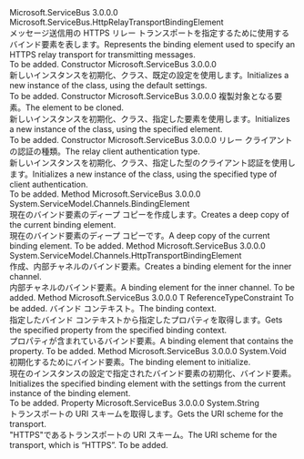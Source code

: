 <Type Name="HttpsRelayTransportBindingElement" FullName="Microsoft.ServiceBus.HttpsRelayTransportBindingElement">
  <TypeSignature Language="C#" Value="public class HttpsRelayTransportBindingElement : Microsoft.ServiceBus.HttpRelayTransportBindingElement" />
  <TypeSignature Language="ILAsm" Value=".class public auto ansi beforefieldinit HttpsRelayTransportBindingElement extends Microsoft.ServiceBus.HttpRelayTransportBindingElement" />
  <TypeSignature Language="DocId" Value="T:Microsoft.ServiceBus.HttpsRelayTransportBindingElement" />
  <TypeSignature Language="VB.NET" Value="Public Class HttpsRelayTransportBindingElement&#xA;Inherits HttpRelayTransportBindingElement" />
  <TypeSignature Language="F#" Value="type HttpsRelayTransportBindingElement = class&#xA;    inherit HttpRelayTransportBindingElement" />
  <AssemblyInfo>
    <AssemblyName>Microsoft.ServiceBus</AssemblyName>
    <AssemblyVersion>3.0.0.0</AssemblyVersion>
  </AssemblyInfo>
  <Base>
    <BaseTypeName>Microsoft.ServiceBus.HttpRelayTransportBindingElement</BaseTypeName>
  </Base>
  <Interfaces />
  <Docs>
    <summary><span data-ttu-id="1c1d5-101">メッセージ送信用の HTTPS リレー トランスポートを指定するために使用するバインド要素を表します。</span><span class="sxs-lookup"><span data-stu-id="1c1d5-101">Represents the binding element used to specify an HTTPS relay transport for transmitting messages.</span></span></summary>
    <remarks>To be added.</remarks>
  </Docs>
  <Members>
    <Member MemberName=".ctor">
      <MemberSignature Language="C#" Value="public HttpsRelayTransportBindingElement ();" />
      <MemberSignature Language="ILAsm" Value=".method public hidebysig specialname rtspecialname instance void .ctor() cil managed" />
      <MemberSignature Language="DocId" Value="M:Microsoft.ServiceBus.HttpsRelayTransportBindingElement.#ctor" />
      <MemberSignature Language="VB.NET" Value="Public Sub New ()" />
      <MemberType>Constructor</MemberType>
      <AssemblyInfo>
        <AssemblyName>Microsoft.ServiceBus</AssemblyName>
        <AssemblyVersion>3.0.0.0</AssemblyVersion>
      </AssemblyInfo>
      <Parameters />
      <Docs>
        <summary><span data-ttu-id="1c1d5-102">新しいインスタンスを初期化、<see cref="T:Microsoft.ServiceBus.HttpsRelayTransportBindingElement" />クラス、既定の設定を使用します。</span><span class="sxs-lookup"><span data-stu-id="1c1d5-102">Initializes a new instance of the <see cref="T:Microsoft.ServiceBus.HttpsRelayTransportBindingElement" /> class, using the default settings.</span></span></summary>
        <remarks>To be added.</remarks>
      </Docs>
    </Member>
    <Member MemberName=".ctor">
      <MemberSignature Language="C#" Value="protected HttpsRelayTransportBindingElement (Microsoft.ServiceBus.HttpsRelayTransportBindingElement elementToBeCloned);" />
      <MemberSignature Language="ILAsm" Value=".method familyhidebysig specialname rtspecialname instance void .ctor(class Microsoft.ServiceBus.HttpsRelayTransportBindingElement elementToBeCloned) cil managed" />
      <MemberSignature Language="DocId" Value="M:Microsoft.ServiceBus.HttpsRelayTransportBindingElement.#ctor(Microsoft.ServiceBus.HttpsRelayTransportBindingElement)" />
      <MemberSignature Language="VB.NET" Value="Protected Sub New (elementToBeCloned As HttpsRelayTransportBindingElement)" />
      <MemberSignature Language="F#" Value="new Microsoft.ServiceBus.HttpsRelayTransportBindingElement : Microsoft.ServiceBus.HttpsRelayTransportBindingElement -&gt; Microsoft.ServiceBus.HttpsRelayTransportBindingElement" Usage="new Microsoft.ServiceBus.HttpsRelayTransportBindingElement elementToBeCloned" />
      <MemberType>Constructor</MemberType>
      <AssemblyInfo>
        <AssemblyName>Microsoft.ServiceBus</AssemblyName>
        <AssemblyVersion>3.0.0.0</AssemblyVersion>
      </AssemblyInfo>
      <Parameters>
        <Parameter Name="elementToBeCloned" Type="Microsoft.ServiceBus.HttpsRelayTransportBindingElement" />
      </Parameters>
      <Docs>
        <param name="elementToBeCloned"><span data-ttu-id="1c1d5-103">複製対象となる要素。</span><span class="sxs-lookup"><span data-stu-id="1c1d5-103">The element to be cloned.</span></span></param>
        <summary><span data-ttu-id="1c1d5-104">新しいインスタンスを初期化、<see cref="T:Microsoft.ServiceBus.HttpsRelayTransportBindingElement" />クラス、指定した要素を使用します。</span><span class="sxs-lookup"><span data-stu-id="1c1d5-104">Initializes a new instance of the <see cref="T:Microsoft.ServiceBus.HttpsRelayTransportBindingElement" /> class, using the specified element.</span></span></summary>
        <remarks>To be added.</remarks>
      </Docs>
    </Member>
    <Member MemberName=".ctor">
      <MemberSignature Language="C#" Value="public HttpsRelayTransportBindingElement (Microsoft.ServiceBus.RelayClientAuthenticationType relayClientAuthenticationType);" />
      <MemberSignature Language="ILAsm" Value=".method public hidebysig specialname rtspecialname instance void .ctor(valuetype Microsoft.ServiceBus.RelayClientAuthenticationType relayClientAuthenticationType) cil managed" />
      <MemberSignature Language="DocId" Value="M:Microsoft.ServiceBus.HttpsRelayTransportBindingElement.#ctor(Microsoft.ServiceBus.RelayClientAuthenticationType)" />
      <MemberSignature Language="F#" Value="new Microsoft.ServiceBus.HttpsRelayTransportBindingElement : Microsoft.ServiceBus.RelayClientAuthenticationType -&gt; Microsoft.ServiceBus.HttpsRelayTransportBindingElement" Usage="new Microsoft.ServiceBus.HttpsRelayTransportBindingElement relayClientAuthenticationType" />
      <MemberType>Constructor</MemberType>
      <AssemblyInfo>
        <AssemblyName>Microsoft.ServiceBus</AssemblyName>
        <AssemblyVersion>3.0.0.0</AssemblyVersion>
      </AssemblyInfo>
      <Parameters>
        <Parameter Name="relayClientAuthenticationType" Type="Microsoft.ServiceBus.RelayClientAuthenticationType" />
      </Parameters>
      <Docs>
        <param name="relayClientAuthenticationType"><span data-ttu-id="1c1d5-105">リレー クライアントの認証の種類。</span><span class="sxs-lookup"><span data-stu-id="1c1d5-105">The relay client authentication type.</span></span></param>
        <summary><span data-ttu-id="1c1d5-106">新しいインスタンスを初期化、<see cref="T:Microsoft.ServiceBus.HttpsRelayTransportBindingElement" />クラス、指定した型のクライアント認証を使用します。</span><span class="sxs-lookup"><span data-stu-id="1c1d5-106">Initializes a new instance of the <see cref="T:Microsoft.ServiceBus.HttpsRelayTransportBindingElement" /> class, using the specified type of client authentication.</span></span></summary>
        <remarks>To be added.</remarks>
      </Docs>
    </Member>
    <Member MemberName="Clone">
      <MemberSignature Language="C#" Value="public override System.ServiceModel.Channels.BindingElement Clone ();" />
      <MemberSignature Language="ILAsm" Value=".method public hidebysig virtual instance class System.ServiceModel.Channels.BindingElement Clone() cil managed" />
      <MemberSignature Language="DocId" Value="M:Microsoft.ServiceBus.HttpsRelayTransportBindingElement.Clone" />
      <MemberSignature Language="VB.NET" Value="Public Overrides Function Clone () As BindingElement" />
      <MemberSignature Language="F#" Value="override this.Clone : unit -&gt; System.ServiceModel.Channels.BindingElement" Usage="httpsRelayTransportBindingElement.Clone " />
      <MemberType>Method</MemberType>
      <AssemblyInfo>
        <AssemblyName>Microsoft.ServiceBus</AssemblyName>
        <AssemblyVersion>3.0.0.0</AssemblyVersion>
      </AssemblyInfo>
      <ReturnValue>
        <ReturnType>System.ServiceModel.Channels.BindingElement</ReturnType>
      </ReturnValue>
      <Parameters />
      <Docs>
        <summary><span data-ttu-id="1c1d5-107">現在のバインド要素のディープ コピーを作成します。</span><span class="sxs-lookup"><span data-stu-id="1c1d5-107">Creates a deep copy of the current binding element.</span></span></summary>
        <returns><span data-ttu-id="1c1d5-108">現在のバインド要素のディープ コピーです。</span><span class="sxs-lookup"><span data-stu-id="1c1d5-108">A deep copy of the current binding element.</span></span></returns>
        <remarks>To be added.</remarks>
      </Docs>
    </Member>
    <Member MemberName="CreateInnerChannelBindingElement">
      <MemberSignature Language="C#" Value="protected override System.ServiceModel.Channels.HttpTransportBindingElement CreateInnerChannelBindingElement ();" />
      <MemberSignature Language="ILAsm" Value=".method familyhidebysig virtual instance class System.ServiceModel.Channels.HttpTransportBindingElement CreateInnerChannelBindingElement() cil managed" />
      <MemberSignature Language="DocId" Value="M:Microsoft.ServiceBus.HttpsRelayTransportBindingElement.CreateInnerChannelBindingElement" />
      <MemberSignature Language="VB.NET" Value="Protected Overrides Function CreateInnerChannelBindingElement () As HttpTransportBindingElement" />
      <MemberSignature Language="F#" Value="override this.CreateInnerChannelBindingElement : unit -&gt; System.ServiceModel.Channels.HttpTransportBindingElement" Usage="httpsRelayTransportBindingElement.CreateInnerChannelBindingElement " />
      <MemberType>Method</MemberType>
      <AssemblyInfo>
        <AssemblyName>Microsoft.ServiceBus</AssemblyName>
        <AssemblyVersion>3.0.0.0</AssemblyVersion>
      </AssemblyInfo>
      <ReturnValue>
        <ReturnType>System.ServiceModel.Channels.HttpTransportBindingElement</ReturnType>
      </ReturnValue>
      <Parameters />
      <Docs>
        <summary><span data-ttu-id="1c1d5-109">作成、<see cref="T:System.ServiceModel.Channels.HttpTransportBindingElement" />内部チャネルのバインド要素。</span><span class="sxs-lookup"><span data-stu-id="1c1d5-109">Creates a <see cref="T:System.ServiceModel.Channels.HttpTransportBindingElement" /> binding element for the inner channel.</span></span></summary>
        <returns><span data-ttu-id="1c1d5-110">内部チャネルのバインド要素。</span><span class="sxs-lookup"><span data-stu-id="1c1d5-110">A binding element for the inner channel.</span></span></returns>
        <remarks>To be added.</remarks>
      </Docs>
    </Member>
    <Member MemberName="GetProperty&lt;T&gt;">
      <MemberSignature Language="C#" Value="public override T GetProperty&lt;T&gt; (System.ServiceModel.Channels.BindingContext context) where T : class;" />
      <MemberSignature Language="ILAsm" Value=".method public hidebysig virtual instance !!T GetProperty&lt;class T&gt;(class System.ServiceModel.Channels.BindingContext context) cil managed" />
      <MemberSignature Language="DocId" Value="M:Microsoft.ServiceBus.HttpsRelayTransportBindingElement.GetProperty``1(System.ServiceModel.Channels.BindingContext)" />
      <MemberSignature Language="VB.NET" Value="Public Overrides Function GetProperty(Of T As Class) (context As BindingContext) As T" />
      <MemberSignature Language="F#" Value="override this.GetProperty : System.ServiceModel.Channels.BindingContext -&gt; 'T (requires 'T : null)" Usage="httpsRelayTransportBindingElement.GetProperty context" />
      <MemberType>Method</MemberType>
      <AssemblyInfo>
        <AssemblyName>Microsoft.ServiceBus</AssemblyName>
        <AssemblyVersion>3.0.0.0</AssemblyVersion>
      </AssemblyInfo>
      <ReturnValue>
        <ReturnType>T</ReturnType>
      </ReturnValue>
      <TypeParameters>
        <TypeParameter Name="T">
          <Constraints>
            <ParameterAttribute>ReferenceTypeConstraint</ParameterAttribute>
          </Constraints>
        </TypeParameter>
      </TypeParameters>
      <Parameters>
        <Parameter Name="context" Type="System.ServiceModel.Channels.BindingContext" />
      </Parameters>
      <Docs>
        <typeparam name="T">To be added.</typeparam>
        <param name="context"> <span data-ttu-id="1c1d5-111">バインド コンテキスト。</span><span class="sxs-lookup"><span data-stu-id="1c1d5-111">The binding context.</span></span></param>
        <summary><span data-ttu-id="1c1d5-112">指定したバインド コンテキストから指定したプロパティを取得します。</span><span class="sxs-lookup"><span data-stu-id="1c1d5-112">Gets the specified property from the specified binding context.</span></span></summary>
        <returns><span data-ttu-id="1c1d5-113">プロパティが含まれているバインド要素。</span><span class="sxs-lookup"><span data-stu-id="1c1d5-113">A binding element that contains the property.</span></span></returns>
        <remarks>To be added.</remarks>
      </Docs>
    </Member>
    <Member MemberName="InitializeInnerChannelBindingElement">
      <MemberSignature Language="C#" Value="protected override void InitializeInnerChannelBindingElement (System.ServiceModel.Channels.HttpTransportBindingElement httpTransportElement);" />
      <MemberSignature Language="ILAsm" Value=".method familyhidebysig virtual instance void InitializeInnerChannelBindingElement(class System.ServiceModel.Channels.HttpTransportBindingElement httpTransportElement) cil managed" />
      <MemberSignature Language="DocId" Value="M:Microsoft.ServiceBus.HttpsRelayTransportBindingElement.InitializeInnerChannelBindingElement(System.ServiceModel.Channels.HttpTransportBindingElement)" />
      <MemberSignature Language="VB.NET" Value="Protected Overrides Sub InitializeInnerChannelBindingElement (httpTransportElement As HttpTransportBindingElement)" />
      <MemberSignature Language="F#" Value="override this.InitializeInnerChannelBindingElement : System.ServiceModel.Channels.HttpTransportBindingElement -&gt; unit" Usage="httpsRelayTransportBindingElement.InitializeInnerChannelBindingElement httpTransportElement" />
      <MemberType>Method</MemberType>
      <AssemblyInfo>
        <AssemblyName>Microsoft.ServiceBus</AssemblyName>
        <AssemblyVersion>3.0.0.0</AssemblyVersion>
      </AssemblyInfo>
      <ReturnValue>
        <ReturnType>System.Void</ReturnType>
      </ReturnValue>
      <Parameters>
        <Parameter Name="httpTransportElement" Type="System.ServiceModel.Channels.HttpTransportBindingElement" />
      </Parameters>
      <Docs>
        <param name="httpTransportElement"> <span data-ttu-id="1c1d5-114">初期化するためにバインド要素。</span><span class="sxs-lookup"><span data-stu-id="1c1d5-114">The binding element to initialize.</span></span></param>
        <summary><span data-ttu-id="1c1d5-115">現在のインスタンスの設定で指定されたバインド要素の初期化、<see cref="T:Microsoft.ServiceBus.HttpsRelayTransportBindingElement" />バインド要素。</span><span class="sxs-lookup"><span data-stu-id="1c1d5-115">Initializes the specified binding element with the settings from the current instance of the<see cref="T:Microsoft.ServiceBus.HttpsRelayTransportBindingElement" /> binding element.</span></span></summary>
        <remarks>To be added.</remarks>
      </Docs>
    </Member>
    <Member MemberName="Scheme">
      <MemberSignature Language="C#" Value="public override string Scheme { get; }" />
      <MemberSignature Language="ILAsm" Value=".property instance string Scheme" />
      <MemberSignature Language="DocId" Value="P:Microsoft.ServiceBus.HttpsRelayTransportBindingElement.Scheme" />
      <MemberSignature Language="VB.NET" Value="Public Overrides ReadOnly Property Scheme As String" />
      <MemberSignature Language="F#" Value="member this.Scheme : string" Usage="Microsoft.ServiceBus.HttpsRelayTransportBindingElement.Scheme" />
      <MemberType>Property</MemberType>
      <AssemblyInfo>
        <AssemblyName>Microsoft.ServiceBus</AssemblyName>
        <AssemblyVersion>3.0.0.0</AssemblyVersion>
      </AssemblyInfo>
      <ReturnValue>
        <ReturnType>System.String</ReturnType>
      </ReturnValue>
      <Docs>
        <summary><span data-ttu-id="1c1d5-116">トランスポートの URI スキームを取得します。</span><span class="sxs-lookup"><span data-stu-id="1c1d5-116">Gets the URI scheme for the transport.</span></span></summary>
        <value><span data-ttu-id="1c1d5-117">"HTTPS"であるトランスポートの URI スキーム。</span><span class="sxs-lookup"><span data-stu-id="1c1d5-117">The URI scheme for the transport, which is “HTTPS”.</span></span></value>
        <remarks>To be added.</remarks>
      </Docs>
    </Member>
  </Members>
</Type>